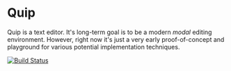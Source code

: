# Quip

Quip is a text editor. It's long-term goal is to be a modern *modal* editing environment.
However, right now it's just a very early proof-of-concept and playground for various
potential implementation techniques.

[![Build Status](https://api.travis-ci.org/jpetrie/quip.svg?branch=master)](https://travis-ci.org/jpetrie/quip)



